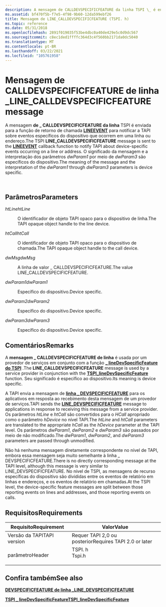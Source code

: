 ```yaml
---
description: A mensagem de CALLDEVSPECIFICFEATURE da linha TSPI \_ é enviada para a função de retorno de chamada LINEEVENT para notificar a TAPI sobre eventos específicos do dispositivo que ocorrem em uma linha ou endereço.
ms.assetid: bf470f5b-f7e5-4f98-9b60-12da599ebf26
title: Mensagem de LINE_CALLDEVSPECIFICFEATURE (TSPI. h)
ms.topic: reference
ms.date: 05/31/2018
ms.openlocfilehash: 2891f019035f53be4dbc0a40de429e5c0d9dc567
ms.sourcegitcommit: c8ec1ded1ffffc364d3c4f560bb2171da0dc5040
ms.translationtype: MT
ms.contentlocale: pt-BR
ms.lasthandoff: 03/22/2021
ms.locfileid: "105761958"
---
```

# <a name="line_calldevspecificfeature-message"></a><span data-ttu-id="72eb6-103">Mensagem de CALLDEVSPECIFICFEATURE de linha \_</span><span class="sxs-lookup"><span data-stu-id="72eb6-103">LINE\_CALLDEVSPECIFICFEATURE message</span></span>

<span data-ttu-id="72eb6-104">A mensagem **de \_ CALLDEVSPECIFICFEATURE da linha** TSPI é enviada para a função de retorno de chamada [**LINEEVENT**](/windows/win32/api/tspi/nc-tspi-lineevent) para notificar a TAPI sobre eventos específicos do dispositivo que ocorrem em uma linha ou endereço.</span><span class="sxs-lookup"><span data-stu-id="72eb6-104">The TSPI **LINE\_CALLDEVSPECIFICFEATURE** message is sent to the [**LINEEVENT**](/windows/win32/api/tspi/nc-tspi-lineevent) callback function to notify TAPI about device-specific events occurring on a line or address.</span></span> <span data-ttu-id="72eb6-105">O significado da mensagem e a interpretação dos parâmetros *dwParam1* por meio de *dwParam3* são específicos do dispositivo.</span><span class="sxs-lookup"><span data-stu-id="72eb6-105">The meaning of the message and the interpretation of the *dwParam1* through *dwParam3* parameters is device specific.</span></span>


```C++
            
```



## <a name="parameters"></a><span data-ttu-id="72eb6-106">Parâmetros</span><span class="sxs-lookup"><span data-stu-id="72eb6-106">Parameters</span></span>

<dl> <dt>

<span data-ttu-id="72eb6-107">*htLine*</span><span class="sxs-lookup"><span data-stu-id="72eb6-107">*htLine*</span></span> 
</dt> <dd>

<span data-ttu-id="72eb6-108">O identificador de objeto TAPI opaco para o dispositivo de linha.</span><span class="sxs-lookup"><span data-stu-id="72eb6-108">The TAPI opaque object handle to the line device.</span></span>

</dd> <dt>

<span data-ttu-id="72eb6-109">*htCall*</span><span class="sxs-lookup"><span data-stu-id="72eb6-109">*htCall*</span></span> 
</dt> <dd>

<span data-ttu-id="72eb6-110">O identificador de objeto TAPI opaco para o dispositivo de chamada.</span><span class="sxs-lookup"><span data-stu-id="72eb6-110">The TAPI opaque object handle to the call device.</span></span>

</dd> <dt>

<span data-ttu-id="72eb6-111">*dwMsg*</span><span class="sxs-lookup"><span data-stu-id="72eb6-111">*dwMsg*</span></span> 
</dt> <dd>

<span data-ttu-id="72eb6-112">A linha de valor \_ CALLDEVSPECIFICFEATURE.</span><span class="sxs-lookup"><span data-stu-id="72eb6-112">The value LINE\_CALLDEVSPECIFICFEATURE.</span></span>

</dd> <dt>

<span data-ttu-id="72eb6-113">*dwParam1*</span><span class="sxs-lookup"><span data-stu-id="72eb6-113">*dwParam1*</span></span> 
</dt> <dd>

<span data-ttu-id="72eb6-114">Específico do dispositivo.</span><span class="sxs-lookup"><span data-stu-id="72eb6-114">Device specific.</span></span>

</dd> <dt>

<span data-ttu-id="72eb6-115">*dwParam2*</span><span class="sxs-lookup"><span data-stu-id="72eb6-115">*dwParam2*</span></span> 
</dt> <dd>

<span data-ttu-id="72eb6-116">Específico do dispositivo.</span><span class="sxs-lookup"><span data-stu-id="72eb6-116">Device specific.</span></span>

</dd> <dt>

<span data-ttu-id="72eb6-117">*dwParam3*</span><span class="sxs-lookup"><span data-stu-id="72eb6-117">*dwParam3*</span></span> 
</dt> <dd>

<span data-ttu-id="72eb6-118">Específico do dispositivo.</span><span class="sxs-lookup"><span data-stu-id="72eb6-118">Device specific.</span></span>

</dd> </dl>

## <a name="remarks"></a><span data-ttu-id="72eb6-119">Comentários</span><span class="sxs-lookup"><span data-stu-id="72eb6-119">Remarks</span></span>

<span data-ttu-id="72eb6-120">A **mensagem \_ CALLDEVSPECIFICFEATURE de linha** é usada por um provedor de serviços em conjunto com a função [**\_ lineDevSpecificFeature do TSPI**](/windows/win32/api/tspi/nf-tspi-tspi_linedevspecificfeature) .</span><span class="sxs-lookup"><span data-stu-id="72eb6-120">The **LINE\_CALLDEVSPECIFICFEATURE** message is used by a service provider in conjunction with the [**TSPI\_lineDevSpecificFeature**](/windows/win32/api/tspi/nf-tspi-tspi_linedevspecificfeature) function.</span></span> <span data-ttu-id="72eb6-121">Seu significado é específico ao dispositivo.</span><span class="sxs-lookup"><span data-stu-id="72eb6-121">Its meaning is device specific.</span></span>

<span data-ttu-id="72eb6-122">A TAPI envia a mensagem de [**linha \_ DEVSPECIFICFEATURE**](/previous-versions/windows/desktop/legacy/ms725227(v=vs.85)) para os aplicativos em resposta ao recebimento desta mensagem de um provedor de serviços.</span><span class="sxs-lookup"><span data-stu-id="72eb6-122">TAPI sends the [**LINE\_DEVSPECIFICFEATURE**](/previous-versions/windows/desktop/legacy/ms725227(v=vs.85)) message to applications in response to receiving this message from a service provider.</span></span> <span data-ttu-id="72eb6-123">Os parâmetros *htLine* e *htCall* são convertidos para o *HCall* apropriado como o parâmetro *hDevice* no nível TAPI.</span><span class="sxs-lookup"><span data-stu-id="72eb6-123">The *htLine* and *htCall* parameters are translated to the appropriate *hCall* as the *hDevice* parameter at the TAPI level.</span></span> <span data-ttu-id="72eb6-124">Os parâmetros *dwParam1*, *dwParam2* e *dwParam3* são passados por meio de não modificado.</span><span class="sxs-lookup"><span data-stu-id="72eb6-124">The *dwParam1*, *dwParam2*, and *dwParam3* parameters are passed through unmodified.</span></span>

<span data-ttu-id="72eb6-125">Não há nenhuma mensagem diretamente correspondente no nível de TAPI, embora essa mensagem seja muito semelhante à linha \_ DEVSPECIFICFEATURE.</span><span class="sxs-lookup"><span data-stu-id="72eb6-125">There is no directly corresponding message at the TAPI level, although this message is very similar to LINE\_DEVSPECIFICFEATURE.</span></span> <span data-ttu-id="72eb6-126">No nível de TSPI, as mensagens de recurso específicas do dispositivo são divididas entre os eventos de relatório em linhas e endereços, e os eventos de relatório em chamadas.</span><span class="sxs-lookup"><span data-stu-id="72eb6-126">At the TSPI level, the device-specific feature messages are split between those reporting events on lines and addresses, and those reporting events on calls.</span></span>

## <a name="requirements"></a><span data-ttu-id="72eb6-127">Requisitos</span><span class="sxs-lookup"><span data-stu-id="72eb6-127">Requirements</span></span>



| <span data-ttu-id="72eb6-128">Requisito</span><span class="sxs-lookup"><span data-stu-id="72eb6-128">Requirement</span></span> | <span data-ttu-id="72eb6-129">Valor</span><span class="sxs-lookup"><span data-stu-id="72eb6-129">Value</span></span> |
|-------------------------|-----------------------------------------------------------------------------------|
| <span data-ttu-id="72eb6-130">Versão da TAPI</span><span class="sxs-lookup"><span data-stu-id="72eb6-130">TAPI version</span></span><br/> | <span data-ttu-id="72eb6-131">Requer TAPI 2,0 ou posterior</span><span class="sxs-lookup"><span data-stu-id="72eb6-131">Requires TAPI 2.0 or later</span></span><br/>                                             |
| <span data-ttu-id="72eb6-132">parâmetro</span><span class="sxs-lookup"><span data-stu-id="72eb6-132">Header</span></span><br/>       | <dl> <span data-ttu-id="72eb6-133"><dt>TSPI. h</dt></span><span class="sxs-lookup"><span data-stu-id="72eb6-133"><dt>Tspi.h</dt></span></span> </dl> |



## <a name="see-also"></a><span data-ttu-id="72eb6-134">Confira também</span><span class="sxs-lookup"><span data-stu-id="72eb6-134">See also</span></span>

<dl> <dt>

<span data-ttu-id="72eb6-135">[**DEVSPECIFICFEATURE de linha \_**](/previous-versions/windows/desktop/legacy/ms725227(v=vs.85))</span><span class="sxs-lookup"><span data-stu-id="72eb6-135">[**LINE\_DEVSPECIFICFEATURE**](/previous-versions/windows/desktop/legacy/ms725227(v=vs.85))</span></span>
</dt> <dt>

[<span data-ttu-id="72eb6-136">**TSPI \_ lineDevSpecificFeature**</span><span class="sxs-lookup"><span data-stu-id="72eb6-136">**TSPI\_lineDevSpecificFeature**</span></span>](/windows/win32/api/tspi/nf-tspi-tspi_linedevspecificfeature)
</dt> </dl>

 

